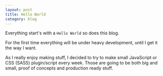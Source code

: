 ```yaml
---
layout: post
title: Hello World
category: blog
---
```


Everything start's with a <code>Hello World</code> so does this blog.

For the first time everything will be under heavy development, until I get it the way I want.

As I really enjoy making stuff, I decided to try to make small JavaScript or CSS (SASS) plugin/script every week.
Those are going to be both big and small, proof of concepts and production ready stuff.

